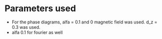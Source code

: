 # Parameters used
- For the phase diagrams, alfa = 0.1 and 0 magnetic field was used. d_z = 0.3 was used.
- alfa 0.1 for fourier as well
